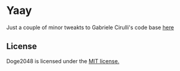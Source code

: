 # Yaay
Just a couple of minor tweakts to Gabriele Cirulli's code base [here](https://github.com/gabrielecirulli/2048)


## License
Doge2048 is licensed under the [MIT license.](https://github.com/laferrera/doge2048/blob/master/LICENSE.txt)

